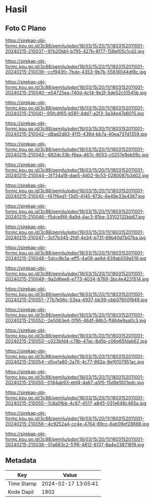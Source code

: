 # Hasil

## Foto C Plano

https://sirekap-obj-formc.kpu.go.id/3c88/pemilu/pdpr/18/03/15/20/11/1803152011001-20240215-210037--97b20bb1-b795-427b-8f77-158ef05c1cd2.jpg

https://sirekap-obj-formc.kpu.go.id/3c88/pemilu/pdpr/18/03/15/20/11/1803152011001-20240215-210039--ccf943fc-7bde-4353-9b7b-55616044df8c.jpg

https://sirekap-obj-formc.kpu.go.id/3c88/pemilu/pdpr/18/03/15/20/11/1803152011001-20240215-210040--e54725ea-740d-4c14-9e2f-5de52c51545b.jpg

https://sirekap-obj-formc.kpu.go.id/3c88/pemilu/pdpr/18/03/15/20/11/1803152011001-20240215-210041--95fc4f65-b581-4dd7-a2f3-3a34e47e6015.jpg

https://sirekap-obj-formc.kpu.go.id/3c88/pemilu/pdpr/18/03/15/20/11/1803152011001-20240215-210042--d8ad2d83-4115-439d-bb7a-40ea737d1359.jpg

https://sirekap-obj-formc.kpu.go.id/3c88/pemilu/pdpr/18/03/15/20/11/1803152011001-20240215-210043--682dc33b-f6ea-467c-9053-c0257e9eb09c.jpg

https://sirekap-obj-formc.kpu.go.id/3c88/pemilu/pdpr/18/03/15/20/11/1803152011001-20240215-210044--3f734a18-dae5-4d02-9c53-0280087b3d02.jpg

https://sirekap-obj-formc.kpu.go.id/3c88/pemilu/pdpr/18/03/15/20/11/1803152011001-20240215-210045--f47f6ed1-13d5-4145-973c-6e49e33e4367.jpg

https://sirekap-obj-formc.kpu.go.id/3c88/pemilu/pdpr/18/03/15/20/11/1803152011001-20240215-210046--f5dce8f4-8a9d-4ac3-81be-33102132bb67.jpg

https://sirekap-obj-formc.kpu.go.id/3c88/pemilu/pdpr/18/03/15/20/11/1803152011001-20240215-210047--3cf7b345-2fdf-4e34-b731-69b40d7b07ba.jpg

https://sirekap-obj-formc.kpu.go.id/3c88/pemilu/pdpr/18/03/15/20/11/1803152011001-20240215-210048--5dcc9b3a-eff5-4a09-ae9d-639ab559a519.jpg

https://sirekap-obj-formc.kpu.go.id/3c88/pemilu/pdpr/18/03/15/20/11/1803152011001-20240215-210049--9a2d6ee6-e773-4034-8769-3bc4e4231514.jpg

https://sirekap-obj-formc.kpu.go.id/3c88/pemilu/pdpr/18/03/15/20/11/1803152011001-20240215-210051--77b7e06c-53ea-4937-bb39-cbb07650f849.jpg

https://sirekap-obj-formc.kpu.go.id/3c88/pemilu/pdpr/18/03/15/20/11/1803152011001-20240215-210052--2e5063e4-0f95-464f-86b3-ff464e9aa0c3.jpg

https://sirekap-obj-formc.kpu.go.id/3c88/pemilu/pdpr/18/03/15/20/11/1803152011001-20240215-210053--c023bfd4-c78b-47ac-8d5b-c06e65fdab62.jpg

https://sirekap-obj-formc.kpu.go.id/3c88/pemilu/pdpr/18/03/15/20/11/1803152011001-20240215-210054--d1ce1a80-2a76-4c77-862a-8ef6107951ac.jpg

https://sirekap-obj-formc.kpu.go.id/3c88/pemilu/pdpr/18/03/15/20/11/1803152011001-20240215-210055--0184ab93-ebf4-4a67-a5f5-15d9e1001edc.jpg

https://sirekap-obj-formc.kpu.go.id/3c88/pemilu/pdpr/18/03/15/20/11/1803152011001-20240215-210055--7c8a5fbb-4c87-4517-a845-031e648c465a.jpg

https://sirekap-obj-formc.kpu.go.id/3c88/pemilu/pdpr/18/03/15/20/11/1803152011001-20240215-210056--4c9252a4-cc4e-4764-89cc-6ab09ef28888.jpg

https://sirekap-obj-formc.kpu.go.id/3c88/pemilu/pdpr/18/03/15/20/11/1803152011001-20240215-210038--01a683c2-51f6-4812-8137-8a4e23871819.jpg


## Metadata

| Key        | Value               |
| ---------- | ------------------- |
| Time Stamp | 2024-02-17 13:05:41 |
| Kode Dapil | 1802                |



